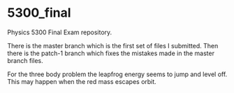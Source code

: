 # 5300_final
Physics 5300 Final Exam repository. 

There is the master branch which is the first set of files I submitted. Then there is the patch-1 branch which fixes the mistakes made in the master branch files.

For the three body problem the leapfrog energy seems to jump and level off. This may happen when the red mass escapes orbit.
